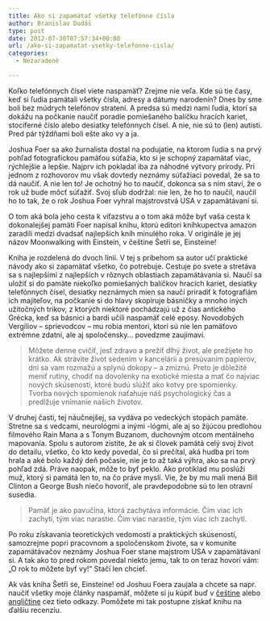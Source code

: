 ```yaml
---
title: Ako si zapamätať všetky telefónne čísla
author: Branislav Dudáš
type: post
date: 2012-07-30T07:57:34+00:00
url: /ako-si-zapamatat-vsetky-telefonne-cisla/
categories:
  - Nezaradené

---
```

Koľko telefónnych čísel viete naspamäť? Zrejme nie veľa. Kde sú tie časy, keď si ľudia pamätali všetky čísla, adresy a dátumy narodenín? Dnes by sme boli bez múdrych telefónov stratení. A predsa sú medzi nami ľudia, ktorí sa dokážu na počkanie naučiť poradie pomiešaného balíčku hracích kariet, stociferné číslo alebo desiatky telefónnych čísel. A nie, nie sú to (len) autisti. Pred pár týždňami boli ešte ako vy a ja.

<!--more-->

Joshua Foer sa ako žurnalista dostal na podujatie, na ktorom ľudia s na prvý pohľad fotografickou pamäťou súťažia, kto si je schopný zapamätať viac, rýchlejšie a lepšie. Najprv ich pokladal iba za náhodné výtvory prírody. Pri jednom z rozhovorov mu však dovtedy neznámy súťažiaci povedal, že sa to dá naučiť. A nie len to! Je ochotný ho to naučiť, dokonca sa s ním staví, že o rok už bude môcť súťažiť. Svoj sľub dodržal: nie len, že ho to naučil, naučil ho to tak, že o rok Joshua Foer vyhral majstrovstvá USA v zapamätávaní si.

O tom aká bola jeho cesta k víťazstvu a o tom aká môže byť vaša cesta k dokonalejšej pamäti Foer napísal knihu, ktorú editori kníhkupectva amazon zaradili medzi dvadsať najlepších kníh minulého roka. V originále je jej názov Moonwalking with Einstein, v češtine Šetři se, Einsteine!

Kniha je rozdelená do dvoch línií. V tej s príbehom sa autor učí praktické návody ako si zapamätať všetko, čo potrebuje. Cestuje po svete a stretáva sa s najlepšími z najlepších v rôznych oblastiach zapamätávania si. Naučí sa uložiť si do pamäte niekoľko pomiešaných balíčkov hracích kariet, desiatky telefónnych čísel, desiatky neznámych mien sa naučí priradiť k fotografiám ich majiteľov, na počkanie si do hlavy skopíruje básničky a mnoho iných užitočných trikov, z ktorých niektoré pochádzajú už z čias antického Grécka, keď sa básnici a bardi učili naspamäť celé eposy. Novodobých Vergíliov &#8211; sprievodcov &#8211; mu robia mentori, ktorí sú nie len pamäťovo extrémne zdatní, ale aj spoločensky… povedzme zaujímaví.

> Môžete denne cvičiť, jesť zdravo a prežiť dlhý život, ale prežijete ho krátko. Ak strávite život sedením v kancelárii a presúvaním papierov, dni sa vam rozmažú a splynú dokopy &#8211; a zmiznú. Preto je dôležité meniť rutiny, chodiť na dovolenky na exotické miesta a mať čo najviac nových skúseností, ktoré budú slúžiť ako kotvy pre spomienky. Tvorba nových spomienok naťahuje náš psychologický čas a predlžuje vnímanie našich životov.

V druhej časti, tej náučnejšej, sa vydáva po vedeckých stopách pamäte. Stretne sa s vedcami, neurológmi a inými -lógmi, ale aj so žijúcou predlohou filmového Rain Mana a s Tonym Buzanom, duchovným otcom mentálneho mapovania. Spolu s autorom zistíte, že ak si človek pamätá celý svoj život do detailu, všetko, čo kto kedy povedal, čo si prečítal, aká hudba pri tom hrala a aké bolo každý deň počasie, nie je to až taká výhra, ako sa na prvý pohľad zdá. Práve naopak, môže to byť peklo. Ako protiklad mu poslúži muž, ktorý si pamätá len to, na čo práve myslí. Vie, že by mu mali mená Bill Clinton a George Bush niečo hovoriť, ale pravdepodobne sú to len otravní susedia.

> Pamäť je ako pavučina, ktorá zachytáva informácie. Čím viac ich zachytí, tým viac narastie. Čím viac narastie, tým viac ich zachytí.

Po roku získavania teoretických vedomostí a praktických skúseností, samozrejme popri pracovnom a spoločenskom živote, sa v komunite zapamätávačov neznámy Joshua Foer stane majstrom USA v zapamätávaní si. A tak ako to pred rokom povedal niekto jemu, tak to on teraz hovorí vám: &#8222;O rok to môžete byť vy!&#8220; Stačí len chcieť.

Ak vás kniha Šetři se, Einsteine! od Joshuu Foera zaujala a chcete sa napr. naučiť všetky moje články naspamäť, môžete si ju kúpiť buď v <a title="foer cz" href="http://www.martinus.sk/?uItem=129953&z=branod" target="_blank">češtine</a> alebo <a title="foer eng" href="http://www.bookdepository.com/Moonwalking-with-Einstein-Joshua-Foer/9780143120537" target="_blank">angličtine</a> cez tieto odkazy. Pomôžete mi tak postupne získať knihu na ďalšiu recenziu.